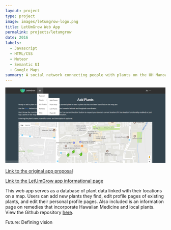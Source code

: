 ```yaml
---
layout: project
type: project
image: images/letumgrow-logo.png
title: LetUmGrow Web App
permalink: projects/letumgrow
date: 2016
labels:
  - Javascript
  - HTML/CSS
  - Meteor
  - Semantic UI
  - Google Maps
summary: A social network connecting people with plants on the UH Manoa Campus.
---
```



<img class="ui medium right floated rounded image" src="../images/addplantpage2.PNG">

[Link to the original app proposal](https://matthew-schultz.github.io/essays/botaniary.html)

[Link to the LetUmGrow app informational page](https://letumgrow.github.io)

This web app serves as a database of plant data linked with their locations on a map. Users can add new plants they find, edit profile pages of existing plants, and edit their personal profile pages. Also included is an information page on remedies that incorporate Hawaiian Medicine and local plants.
View the Github repository [here](https://github.com/letumgrow/letumgrow).

Future: Defining vision